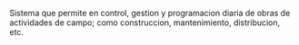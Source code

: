 Sistema que permite en control, gestion y programacion diaria de obras de actividades de campo; como construccion, mantenimiento, distribucion, etc.